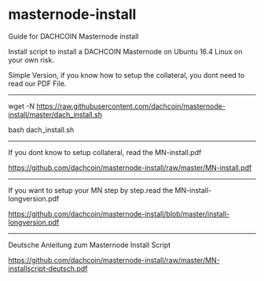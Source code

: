 # masternode-install
Guide for DACHCOIN Masternode install

Install script to install a DACHCOIN Masternode on Ubuntu 16.4 Linux on your own risk.

Simple Version, if you know how to setup the collateral, you dont need to read our PDF File.

************************************************************************************************
wget -N https://raw.githubusercontent.com/dachcoin/masternode-install/master/dach_install.sh

bash dach_install.sh
************************************************************************************************

If you dont know to setup collateral, read the MN-install.pdf

https://github.com/dachcoin/masternode-install/raw/master/MN-install.pdf

************************************************************************************************

If you want to setup your MN step by step.read the MN-install-longversion.pdf

https://github.com/dachcoin/masternode-install/blob/master/install-longversion.pdf

************************************************************************************************
Deutsche Anleitung zum Masternode Install Script

https://github.com/dachcoin/masternode-install/raw/master/MN-installscript-deutsch.pdf

